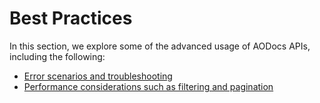# Best Practices

In this section, we explore some of the advanced usage of AODocs APIs, including the following:

* [Error scenarios and troubleshooting](/docs/aodocs-staging.altirnao.com/1/c/Guides/60-Best%20practices/10-HTTP%20status%20codes%20and%20errors)
* [Performance considerations such as filtering and pagination](docs/aodocs-staging.altirnao.com/1/c/Guides/60-Best%20practices/20-Performance%20considerations)
